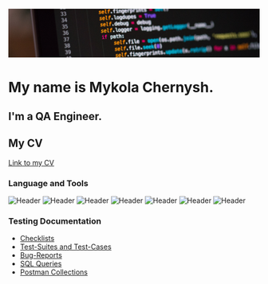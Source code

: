 [![Header](https://github.com/qaMykolaChernysh/Mykola_Chernysh/blob/main/CHp.jpg)]()
# My name is Mykola Chernysh.
## I'm a QA Engineer.

## My CV
[Link to my CV]([https://github.com/qaMykolaChernysh/Mykola_Chernysh/blob/main/%5BCV%5DQA_MYKOLA_CHERNYSH.en.pdf](https://www.figma.com/proto/0FoQetDJtuSBWVVDc6mbnT/Untitled?type=design&node-id=2-2&t=GRcaVrOxhBALJxgr-1&scaling=min-zoom&page-id=0%3A1&mode=design))

### Language and Tools
![Header](https://img.shields.io/badge/Jira-090909?style=for-the-badge&logo=jira&logoColor=136be1)
![Header](https://img.shields.io/badge/Postman-090909?style=for-the-badge&logo=postman&logoColor=f76935)
![Header](https://img.shields.io/badge/Github-090909?style=for-the-badge&logo=github&logoColor=8cc4d7)
![Header](https://img.shields.io/badge/Figma-090909?style=for-the-badge&logo=figma&logoColor=7d5fa6)
![Header](https://img.shields.io/badge/MySQL-090909?style=for-the-badge&logo=mysql&logoColor=00618a)
![Header](https://img.shields.io/badge/DevTools-090909?style=for-the-badge&logo=googlechrome&logoColor=2674f2)
![Header](https://img.shields.io/badge/TestRail-090909?style=for-the-badge&logo=&logoColor=71b556)

### Testing Documentation

- [Checklists]()
- [Test-Suites and Test-Cases]()
- [Bug-Reports]()
- [SQL Queries]()
- [Postman Collections]()

